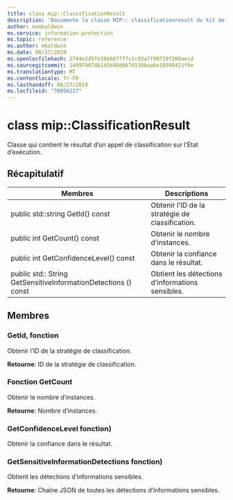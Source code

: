 ```yaml
---
title: class mip::ClassificationResult
description: 'Documente la classe MIP:: classificationresult du kit de développement logiciel (SDK) Microsoft Information Protection (MIP).'
author: msmbaldwin
ms.service: information-protection
ms.topic: reference
ms.author: mbaldwin
ms.date: 08/27/2019
ms.openlocfilehash: 2744e2d5fe188667ff7c1c93a7f98719f200aecd
ms.sourcegitcommit: 1499790746145d40d667d138baa6e18598421f0e
ms.translationtype: MT
ms.contentlocale: fr-FR
ms.lasthandoff: 08/27/2019
ms.locfileid: "70056227"
---
```

# <a name="class-mipclassificationresult"></a>class mip::ClassificationResult 
Classe qui contient le résultat d’un appel de classification sur l’État d’exécution.
  
## <a name="summary"></a>Récapitulatif
 Membres                        | Descriptions                                
--------------------------------|---------------------------------------------
public std::string GetId() const  |  Obtenir l’ID de la stratégie de classification.
public int GetCount() const  |  Obtenir le nombre d’instances.
public int GetConfidenceLevel() const  |  Obtenir la confiance dans le résultat.
public std:: String GetSensitiveInformationDetections () const  |  Obtient les détections d’informations sensibles.
  
## <a name="members"></a>Membres
  
### <a name="getid-function"></a>GetId, fonction
Obtenir l’ID de la stratégie de classification.

  
**Retourne**: ID de la stratégie de classification.
  
### <a name="getcount-function"></a>Fonction GetCount
Obtenir le nombre d’instances.

  
**Retourne**: Nombre d’instances.
  
### <a name="getconfidencelevel-function"></a>GetConfidenceLevel fonction)
Obtenir la confiance dans le résultat.
  
### <a name="getsensitiveinformationdetections-function"></a>GetSensitiveInformationDetections fonction)
Obtient les détections d’informations sensibles.

  
**Retourne**: Chaîne JSON de toutes les détections d’informations sensibles.